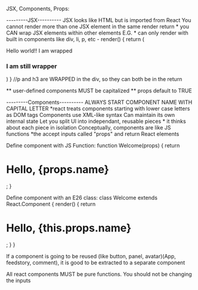 JSX, Components, Props:


---------JSX----------
JSX looks like HTML but is imported from React
You cannot render more than one JSX element in the same render return
    * you CAN wrap JSX elements within other elements E.G.
    * can only render with built in components like div, li, p, etc
        - render() {
            return (
                <div>
                    <p>Hello world!! I am wrapped</p>
                    <h3> I am still wrapper </h3>
                </div>
            )
            }        //p and h3 are WRAPPED in the div, so they can both be in the return



** user-defined components MUST be capitalized 
** props default to TRUE


---------Components----------
ALWAYS START COMPONENT NAME WITH CAPITAL LETTER
    *react treats components starting with lower case letters as DOM tags
Components use XML-like syntax
Can maintain its own internal state
Let you split UI into independant, reusable pieces
    * it thinks about each piece in isolation
Conceptually, components are like JS functions
    *the accept inputs called "props" and return React elements


Define component with JS Function:
function Welcome(props) {
  return <h1>Hello, {props.name}</h1>;
}



Define component with an E26 class:
class Welcome extends React.Component {
  render() {
    return <h1>Hello, {this.props.name}</h1>;
  }
}



If a component is going to be reused (like button, panel, avatar)(App, feedstory, comment), it is good to be extracted to a separate component

All react components MUST be pure functions. You should not be changing the inputs